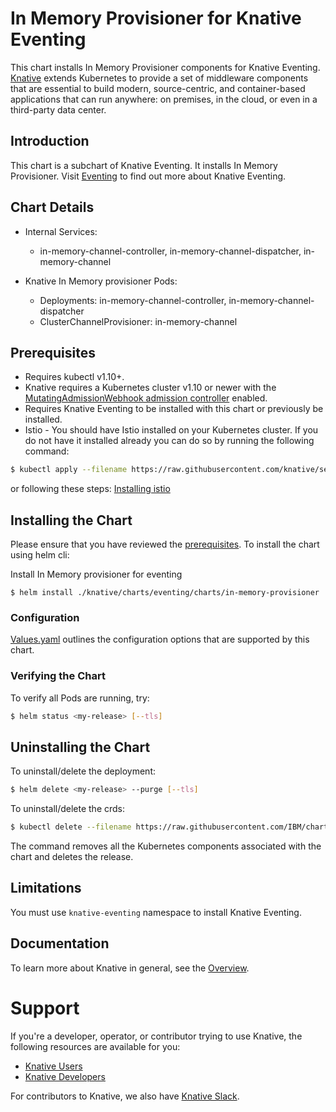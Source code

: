 # In Memory Provisioner for Knative Eventing

This chart installs In Memory Provisioner components for Knative Eventing.
[Knative](https://github.com/knative/) extends Kubernetes to provide a set of middleware components that are essential to build modern, source-centric, and container-based applications that can run anywhere: on premises, in the cloud, or even in a third-party data center.

## Introduction

This chart is a subchart of Knative Eventing. It installs In Memory Provisioner. Visit [Eventing](https://github.com/knative/eventing/blob/master/README.md) to find out more about Knative Eventing.

## Chart Details

- Internal Services:
    - in-memory-channel-controller, in-memory-channel-dispatcher, in-memory-channel

- Knative In Memory provisioner Pods:
    - Deployments: in-memory-channel-controller, in-memory-channel-dispatcher
    - ClusterChannelProvisioner: in-memory-channel

## Prerequisites

- Requires kubectl v1.10+.
- Knative requires a Kubernetes cluster v1.10 or newer with the
[MutatingAdmissionWebhook admission controller](https://kubernetes.io/docs/reference/access-authn-authz/admission-controllers/#how-do-i-turn-on-an-admission-controller)
enabled.
- Requires Knative Eventing to be installed with this chart or previously be installed.
- Istio - You should have Istio installed on your Kubernetes cluster. If you do not have it installed already you can do so by running the following command:
```bash
$ kubectl apply --filename https://raw.githubusercontent.com/knative/serving/v0.2.3/third_party/istio-1.0.2/istio.yaml
```
or following these steps:
[Installing istio](https://github.com/knative/docs/blob/master/install/Knative-with-any-k8s.md#installing-istio)

## Installing the Chart

Please ensure that you have reviewed the [prerequisites](#prerequisites).
To install the chart using helm cli:

Install In Memory provisioner for eventing
```
$ helm install ./knative/charts/eventing/charts/in-memory-provisioner
```

### Configuration

[Values.yaml](./values.yaml) outlines the configuration options that are supported by this chart.

### Verifying the Chart

To verify all Pods are running, try:
```bash
$ helm status <my-release> [--tls]
```

## Uninstalling the Chart

To uninstall/delete the deployment:

```bash
$ helm delete <my-release> --purge [--tls]
```

To uninstall/delete the crds:
```bash
$ kubectl delete --filename https://raw.githubusercontent.com/IBM/charts/master/community/knative/all-crds.yaml
```

The command removes all the Kubernetes components associated with the chart and deletes the release.

## Limitations

You must use `knative-eventing` namespace to install Knative Eventing.

## Documentation

To learn more about Knative in general, see the [Overview](https://github.com/knative/docs/blob/master/README.md).

# Support

If you're a developer, operator, or contributor trying to use Knative, the
following resources are available for you:

- [Knative Users](https://groups.google.com/forum/#!forum/knative-users)
- [Knative Developers](https://groups.google.com/forum/#!forum/knative-dev)

For contributors to Knative, we also have [Knative Slack](https://slack.knative.dev).
